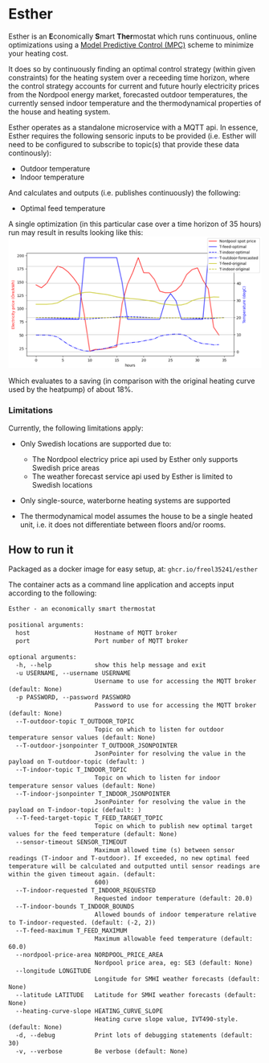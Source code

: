 # Esther
Esther is an **E**conomically **S**mart **Ther**mostat which runs continuous, online optimizations using a [Model Predictive Control (MPC)](https://en.m.wikipedia.org/wiki/Model_predictive_control) scheme to minimize your heating cost.

It does so by continuously finding an optimal control strategy (within given constraints) for the heating system over a receeding time horizon, where the control strategy accounts for current and future hourly electricity prices from the Nordpool energy market, forecasted outdoor temperatures, the currently sensed indoor temperature and the thermodynamical properties of the house and heating system.

Esther operates as a standalone microservice with a MQTT api. In essence, Esther requires the following sensoric inputs to be provided (i.e. Esther will need to be configured to subscribe to topic(s) that provide these data continously):

- Outdoor temperature
- Indoor temperature

And calculates and outputs (i.e. publishes continuously) the following:

- Optimal feed temperature

A single optimization (in this particular case over a time horizon of 35 hours) run may result in results looking like this:
![](example_horizon.png)

Which evaluates to a saving (in comparison with the original heating curve used by the heatpump) of about 18%.

### Limitations

Currently, the following limitations apply:

- Only Swedish locations are supported due to:
    - The Nordpool electricy price api used by Esther only supports Swedish price areas
    - The weather forecast service api used by Esther is limited to Swedish locations

- Only single-source, waterborne heating systems are supported
- The thermodynamical model assumes the house to be a single heated unit, i.e. it does not differentiate between floors and/or rooms.



## How to run it
Packaged as a docker image for easy setup, at: `ghcr.io/freol35241/esther`

The container acts as a command line application and accepts input according to the following:
```
Esther - an economically smart thermostat

positional arguments:
  host                  Hostname of MQTT broker
  port                  Port number of MQTT broker

optional arguments:
  -h, --help            show this help message and exit
  -u USERNAME, --username USERNAME
                        Username to use for accessing the MQTT broker (default: None)
  -p PASSWORD, --password PASSWORD
                        Password to use for accessing the MQTT broker (default: None)
  --T-outdoor-topic T_OUTDOOR_TOPIC
                        Topic on which to listen for outdoor temperature sensor values (default: None)
  --T-outdoor-jsonpointer T_OUTDOOR_JSONPOINTER
                        JsonPointer for resolving the value in the payload on T-outdoor-topic (default: )
  --T-indoor-topic T_INDOOR_TOPIC
                        Topic on which to listen for indoor temperature sensor values (default: None)
  --T-indoor-jsonpointer T_INDOOR_JSONPOINTER
                        JsonPointer for resolving the value in the payload on T-indoor-topic (default: )
  --T-feed-target-topic T_FEED_TARGET_TOPIC
                        Topic on which to publish new optimal target values for the feed temperature (default: None)
  --sensor-timeout SENSOR_TIMEOUT
                        Maximum allowed time (s) between sensor readings (T-indoor and T-outdoor). If exceeded, no new optimal feed temperature will be calculated and outputted until sensor readings are within the given timeout again. (default:     
                        600)
  --T-indoor-requested T_INDOOR_REQUESTED
                        Requested indoor temperature (default: 20.0)
  --T-indoor-bounds T_INDOOR_BOUNDS
                        Allowed bounds of indoor temperature relative to T-indoor-requested. (default: (-2, 2))
  --T-feed-maximum T_FEED_MAXIMUM
                        Maximum allowable feed temperature (default: 60.0)
  --nordpool-price-area NORDPOOL_PRICE_AREA
                        Nordpool price area, eg: SE3 (default: None)
  --longitude LONGITUDE
                        Longitude for SMHI weather forecasts (default: None)
  --latitude LATITUDE   Latitude for SMHI weather forecasts (default: None)
  --heating-curve-slope HEATING_CURVE_SLOPE
                        Heating curve slope value, IVT490-style. (default: None)
  -d, --debug           Print lots of debugging statements (default: 30)
  -v, --verbose         Be verbose (default: None)
  ```



